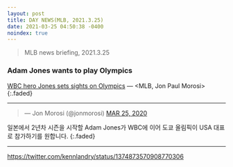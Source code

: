 ```yaml
---
layout: post
title: DAY NEWS(MLB, 2021.3.25)
date: 2021-03-25 04:50:38 -0400
noindex: true
---
```


> MLB news briefing, 2021.3.25

### Adam Jones wants to play Olympics
[WBC hero Jones sets sights on Olympics](https://www.mlb.com/news/adam-jones-team-usa-olympics) &mdash; <MLB, Jon Paul Morosi>
{:.faded}

---

<script async src="//platform.twitter.com/widgets.js" charset="utf-8"></script>
<blockquote class="twitter-tweet" data-lang="en">
  &mdash; Jon Morosi (@jonmorosi)
  <a href="https://twitter.com/jonmorosi/status/1374927564167331844">MAR 25, 2020</a>
</blockquote>

일본에서 2년차 시즌을 시작할 Adam Jones가 WBC에 이어 도쿄 올림픽이 USA 대표로 참가하기를 원합니다.
{:.faded}

---

https://twitter.com/kennlandry/status/1374873570908770306
